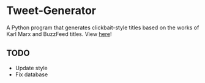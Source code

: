 # Tweet-Generator
A Python program that generates clickbait-style titles based on the works of Karl Marx and BuzzFeed titles. View [here](https://marxist-clickbait.herokuapp.com)!

## TODO
- Update style
- Fix database


